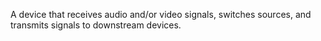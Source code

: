 A device that receives audio and/or video signals, switches sources, and transmits signals to downstream devices.
